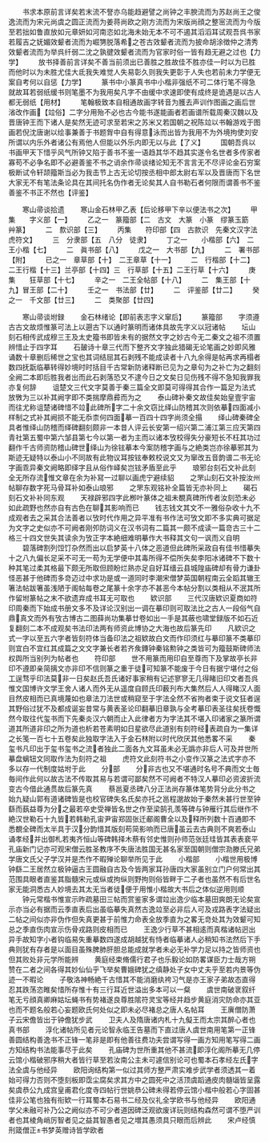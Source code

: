 <!-- { "loadSidebar": true } -->
　　书求本原前言详矣若末流不詧亦乌能趋避譬之尚钟之丰腴流而为苏赵尚王之俊逸流而为宋元尚虞之圆正流而为姜蒋尚欧之刚方流而为宋版尚顔之整宻流而为今版至若拙如鲁直放如元章妍如河南恣如北海未始无本不可不遏其滔滔耳试观吾呉书家若履吉之妩媚效颦者流而为崛勥脱落希之苍古效颦者流而为披命胡涂徴仲之清秀效颦者流而为举呉纤弱二沈之孰徤效颦者流而为官家时俗一皆有趋无避之过也【力学】
　　放书择善前言详矣不善当前须出已善胜之胜故佳不胜亦佳一时以为已胜而他时以为未胜尤佳大氐我失难觉人失易彰久则我失更彰于人失也若前未力学便无案自考何以自惩【力学】
　　篆书中小篆真书中小楷非强纸不可二体行笔不得急就故耳若弱纸缓书则笔墨不为我用矣凡字不由缓中求速即使有成终是诡遇是以古人都无弱纸【用材】
　　笔翰极致本自相通故画字转音为臒去声训作图画之画后世渻改作画【竝俗】二字分用殆不必也古今能书遂能画者若画谱所载周秦汉魏以及晋唐钟王而下诸人是矣然无迹可求至若宋之苏米又若国朝之祝陈竝以书翰游戏于图画若倪沈唐谢以绘事兼善于书题胷中自有得意泳而出皆为我用不为外境拘使刘安所谓以内乐外者诸公有焉他人但能以外乐内即无以与此【了义】
　　国朝吾呉以书画甲天下惜乎风气所钟又陷于善书不鉴一语趋其华不趋其实遂令名世者多传家者寡苟不必争名即不必避善鉴不书之诮余作帚谈绪论知无不言言无不尽评论金石穷案极断试令轩颉籀斯当必为我击节上古无论切按丞相中郎太尉右军以及晋唐而下名世大家无不有笔法条论具在其间托名伪作者无论矣其人自书勒石者何限而谓善书不鉴善鉴不书正不然也【评鉴】

　　寒山帚谈拾遗
　　寒山金石林甲乙表【后论移甲下辛以便法书之次】
　　甲集　　字义部【一】
　　乙之一　篆籀部【二　古文　大篆　小篆　缪篆玉筯　艸篆】
　　二　歀识部【三】
　　丙集　　符印部【四　古款识　先秦文汉字法　虎符文】
　　三　分隶部【五　八分　徒隶】
　　丁之一　　小楷部【六】　二王小楷【七】
　　二　眞书部【八】
　　戊之一　大书部【九】
　　二　署书部【附】
　　已之一　章草部【十】　二王章草【十一】
　　二　行楷部【十二】二王行楷【十三】兰亭部【十四】三　行草部【十五】二王行草【十六】
　　庚集　　狂草部【十七】
　　辛之一　二王全帖部【十八】
　　二　集王部【十九】冒王部【二十】
　　壬之一　书法部【廿】
　　二　评鉴部【廿二】
　　癸之一　千文部【廿三】
　　二　类聚部【廿四】

　　寒山帚谈坿録
　　金石林绪论【即前表志字义窜后】
　　篆籀部
　　字须遵古古文故烦惟篆可法上以遡古下以通时篆明而诸体具故先字义以冠诸帖
　　坛山刻石相传武成穆三王及太史籀书即皆未有的据然文字之妙古今无二秦文之祖不须置辨惜止于四字耳
　　石皷诗十章三代而下整齐文字独此猎碣无论笔画之妙即风雅诵数十章删后稀世之宝也其词结屈其石剥残不能成读者十八九余得是帖再求再榻者数四抚翫临摹转得妙境时时括目千古常新防诸释断已见为之章句为之补亡为之翻刻全阙二本即后胜我者出而此石剥落恐又不逮今日之文矣日见伤残不得不急知我罪我亦复何辞
　　诅楚文三代文字莫善于秦三篇全文即莫可得得其合作一篇足为法式放斆为三以补其阙字即不类揣摩鼎彛而为之
　　泰山碑补秦文故佳矣始皇壹宇宙而往尤称诅楚诸碑惜不竝此碑所字二十余文窃比绎山防稽其次则依摹四面减小样制之式补其阙损不能无忝柰何四面摹一百四十四字尚须全搨
　　绎山碑秦碑全具者惟绎山防稽而绎碑翻刻颇非一本昔人评云长安第一绍兴第二浦江第三应天第四青社第五蜀中第六邹县第七今以第一者为主而以诸本攷校得失分豪短长不枉其功过翻作千古师资防稽山碑世绎山为徐铉摹本今案防稽字画与之絶类岂亦徐摹邪其为斯迹无疑特以泰山小不同故有此物议耳按铉奉敕校说文又为窜改五音韵谱二书无论字画乖异秦文阙略即绎字且从俗作峄矣岂铉矛盾至此乎
　　琅邪台刻石文补此刻全无所存流惟文章在余为补冩一过聊以画虎宁避续貂
　　之罘山刻石文补按汝州帖聊存数字死马骨耳补如泰山琅邪
　　之罘东观铭补全篇皆无亦补同上
　　碣石刻石文补补同东观
　　天禄辟邪四字此栁叶篆体之祖未覩真碑所传者汝刻恐未必如此疏野也然亦自有古色在聊其影响而已
　　钱志钱文其文不一雅俗杂收十九不成观者去之采其合法善者以攷时代作用之异平准有书作法可攷文即不多实典可据足为文字之史似亦不可阙者刚夘防词义在汉书词有二篇其一颇不成读一篇竒古三十二格三十四文世失其读余为攷正字本絶细难明摹作大书释其文句一讽而义自明
　　碧落碑割列饾饤杂然而出以启梦英十八体之恶道但此碑所采政自有佳书惜摹失十之八九偏长足采不可无一苟为无学便中其毒所得不偿所失矣李阳冰诸碑不下数十种其笔过柔其格最下颇无所取但顾盼烂熟亦足自好耳缙云县城隍庙碑却有骨力谦卦怪恶甚于他碑而多竒迈过中求功是或一道同时李潮宋僧梦英国朝程南云全蹈其辙王箸法帖跋箸虽浅陋于阁帖每卷之尾篆十余字亦不甚恶今本帖分割以类相从不泯其所作留坿篆帖之末不欲遗弃成书耳无可取也
　　欵识部
　　三代汉唐欵识夏商如符印周秦而下始成书册文多不及详论汉别出一调在摹印则可取法比之古人一段俗气自鼎真文而外有攷古博古二图薛尚功集摹廿卷如出一手是其蔽也啸堂録版不如石近复翻刻二本不成观矣书法印法两有师资此博协之大海也故后篆先印
　　凡欵识之式一字以至五六字者皆刻符体当备印法之祖欵故白文而作印须红与摹印篆不类摹印则宜白不宜红其成篇之文文字兼长者若齐矦鏄钟秦铭勲钟之类皆可为籀鼓斯碑师法权舆所当别列为帖者也
　　符印部
　　世不用篆而用印自至尊而下及掌故亭长非印不遵即亲简摛文亦非印不信则篆之重于徒可知篆不能废于今日有据宁堪付之俗工逞骛乎印法莫非一日矣赵氏吾氏诸好事家稍有记述寥寥无几得睹旧印文者吾呉惟文国博许文学王舍人诸人而外无从遥度自顾氏印薮刋布大集然后人人得睹汉人面目然皮相而已真境蔑如也章法刀法世或稍窥至于字法全然不省拘者束于说文狂者逞其野俗过犹不及都成诞妄昔常与黄表圣论印翻摹旧章孰与全考摹印表圣往矣抚卷慨然今取往代玺书而下先秦炎汉六朝而止入此律者方为字法其不堪入印诸家之篆所谓道其所道非印之所为道也析若苍素明如日星欲尽此道别有刻符经表疏自为一集详之长笺一百七十五卷矣此独取字法入于金石林附以时代欣厌其他悉畧不采
　　秦玺书凡印出于玺书玺书之流者独此二面各九文耳虽未必无譌亦非后人可及并世所摹盘螭钮文同取作法为刻符之祖
　　虎符文此刻符书之小变作汉篆之法式字亦不多以存一代制度姑坿于此
　　分部
　　分非古也又不堪通时名号不典而文士毎毎间作此何以故古法不传取其易与若谓可鄙矣然不可阙者不特汉人摹印必资波折流变古今借此通贯故后篆先真
　　蔡邕夏丞碑八分正法尚存篆体笔势背分此分书之始九疑山郭有道诸碑皆是也校官碑失名氏矣亦托之邕程邈故始于秦然未甚行世至钟繇而蓺益尊为分之最若卒史受禅皆名世之作至梁鹄孔羡等碑与钟雁行其后继作不絶汉世勒石十九皆若韩勑孔宙尹宙郑固张迁郙阁曹全以及释所列数十百通即不悉覩全碑而太半具于汉分韵惜其版刻苟简影响而已唐虽云去古典则不爽若泰山诵孝经并出御札若夷齐恒山等碑韩择木蔡有邻史惟则孙师范张廷珪皆其表表裵平孔庙新门记亦可观宋僧云胜圣教序不失唐法胜国无甚名家至国朝则僧宗泐滕氏兄弟学唐文氏父子学汉并是杰作不暇殚论聊举所见于此
　　小楷部
　　小楷世用极博钟繇二王居然立极钟逼古王圆融自古及今皆两家耳孙唐四大家虽别立门户何常出其范围具眼者直鉴其脂髓宋元或纵或拘纵则野拘则俗皆畔于二子者也虽然不有后世名家无能洞悉古人妙境去其太无当者徒便于用惟小楷故大书后之体似逆用则顺
　　钟元常楷书惟宣示昨疏墓田三帖而赏鉴家多谓竝出逸少临本墓田爽朗无论矣宣示亦当必有据而云季直表后出虽临摹失真然古逸竝至必非后人可及戎路表字法疑出二帖之间似亦非伪作但失真更甚于前惟力命表全放季直为之畧无竒处其为效颦可知总之季直伤肉宣示伤骨戎路则皮相而已
　　王逸少行草不甚相逺而真楷诸帖迥出异手故知字小者钩临易失重摹数四遂成胡越犹有恃者临摹诸人必稍知书法然后下手典则犹有存者是以面目虽殊脾肺肝胆总能成就学者未必无补学力足以持之皆师资也但其败处非元学所能辨
　　黄庭经束脩儒行君子也乐毅论如防畧谋臣力士哉方朔赞在二者之间各得其妙仙仙乎飞举矣曹娥碑犹之缜静处子女中丈夫乎至若内景等伪迹一不暇论
　　子敬洛神畅絶千古惜其不能消磨纨袴习气是亦王家子弟故态直得忍其跌荡恣睢矣惜所存惟十有三行耳近世溢出多本可以一粲
　　虞世南破衺叙纤笔无亏顔真卿麻姑坛蝇书有势褚遂良尊胜隂符灵宝等经并趋步黄庭消灾防命亦其亚也而不题名般若心妄题欧氏何处似之即未必尽褚总之唐人名帖耳
　　王廙僧防萧子云宋儋皆出于钟儋犹步武
　　卫夫人及隋唐诸内札十九儗王而太宗其醉心者也真书部
　　淳化诸帖所见者元论智永临王告墓而下直过唐人虞世南用笔第一正锋善圆结构善逸书不正锋一笔非是即有他善往费功夫尝谓写得一画方知用笔写得二画方知结构书法能事尽于此矣
　　孔庙碑为世所重其他不甚流即淳化阁所摹无几停云馆小楷破邪序稍大者皆行草至若汝南公主未可遽信别论可也蜀本石孝经左氏字法全虞与他经异
　　欧阳询结构第一似过其师方整严肃实难步武学者须透其一着始可得力否则不堕刻板即霑尘腐矣求其方中之圆死中之活顶虞蹈通皮肉髓匘皆呈露矣虞恭公九成宫皇甫君化度寺四帖行世姚恭公碑未得若停云馆小楷中般若心字固甚佳非公笔也独有衔欵一行耳蜀本石易书二经及仪礼全学欧书与他经异
　　欧阳通学父未融可补乃公之阙似亦不可少者道因碑泛观欲废详玩则结构森然可谓不堕严训者也其棱角峭厉智者见之益其智愚者见之増其愚须具只眼而后辨此
　　宋卢经慎刑箴僧正书梦英赠诗皆学欧者
